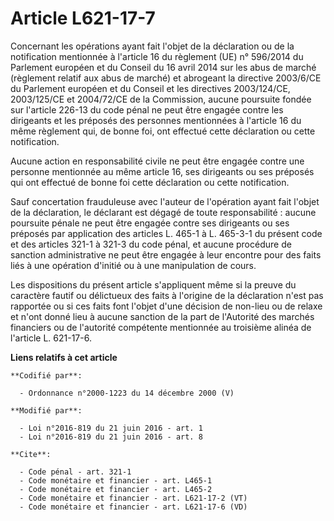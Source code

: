 # Article L621-17-7

Concernant les opérations ayant fait l'objet de la déclaration ou de la notification mentionnée à l'article 16 du règlement
(UE) n° 596/2014 du Parlement européen et du Conseil du 16 avril 2014 sur les abus de marché (règlement relatif aux abus de
marché) et abrogeant la directive 2003/6/CE du Parlement européen et du Conseil et les directives 2003/124/CE, 2003/125/CE et
2004/72/CE de la Commission, aucune poursuite fondée sur l'article 226-13 du code pénal ne peut être engagée contre les
dirigeants et les préposés des personnes mentionnées à l'article 16 du même règlement qui, de bonne foi, ont effectué cette
déclaration ou cette notification.

Aucune action en responsabilité civile ne peut être engagée contre une personne mentionnée au même article 16, ses dirigeants
ou ses préposés qui ont effectué de bonne foi cette déclaration ou cette notification.

Sauf concertation frauduleuse avec l'auteur de l'opération ayant fait l'objet de la déclaration, le déclarant est dégagé de
toute responsabilité : aucune poursuite pénale ne peut être engagée contre ses dirigeants ou ses préposés par application des
articles L. 465-1 à L. 465-3-1 du présent code et des articles 321-1 à 321-3 du code pénal, et aucune procédure de sanction
administrative ne peut être engagée à leur encontre pour des faits liés à une opération d'initié ou à une manipulation de
cours. 

Les dispositions du présent article s'appliquent même si la preuve du caractère fautif ou délictueux des faits à l'origine de
la déclaration n'est pas rapportée ou si ces faits font l'objet d'une décision de non-lieu ou de relaxe et n'ont donné lieu à
aucune sanction de la part de l'Autorité des marchés financiers ou de l'autorité compétente mentionnée au troisième alinéa de
l'article L. 621-17-6.

**Liens relatifs à cet article**

	**Codifié par**:

	  - Ordonnance n°2000-1223 du 14 décembre 2000 (V)

	**Modifié par**:

	  - Loi n°2016-819 du 21 juin 2016 - art. 1
	  - Loi n°2016-819 du 21 juin 2016 - art. 8

	**Cite**:

	  - Code pénal - art. 321-1
	  - Code monétaire et financier - art. L465-1
	  - Code monétaire et financier - art. L465-2
	  - Code monétaire et financier - art. L621-17-2 (VT)
	  - Code monétaire et financier - art. L621-17-6 (VD)
